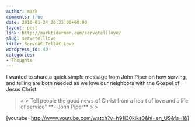 ```yaml
---
author: mark
comments: true
date: 2010-01-24 20:33:00+00:00
layout: post
link: http://marktiderman.com/servetelllove/
slug: servetelllove
title: Serveâ€¦Tellâ€¦Love
wordpress_id: 40
categories:
- Thoughts
---
```


I wanted to share a quick simple message from John Piper on how serving, and telling are both needed as we love our neighbors with the Gospel of Jesus Christ.


<blockquote>  
>
> Tell people the good news of Christ from a heart of love and a life of service"   
**- John Piper**
>
> </blockquote>





[youtube=http://www.youtube.com/watch?v=h91I30kjks0&hl=en_US&fs=1&]
